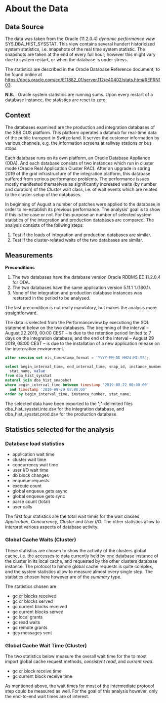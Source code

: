 # About the Data

## Data Source

The data was taken from the Oracle (11.2.0.4) _dynamic performance view_ SYS.DBA_HIST_SYSSTAT.
This view contains several hundert historicized system statistics, i.e. snapshots of the
real time system statistic. The snapshots are taken at the end of every full hour; however
this might vary due to system restart, or when the database is under stress.

The statistics are described in the Oracle Database Reference document; to be found online
at https://docs.oracle.com/cd/E11882_01/server.112/e40402/stats.htm#REFRN103.

**N.B.** : Oracle system statistics are running sums. Upon every restart of a database instance,
the statistics are reset to zero.


## Context

The databases examined are the production and integration databases of the SBB CUS platform.
This platform operates a datahub for real-time data of the public transport in Switzerland.
It serves the customer information by various channels, e.g. the information screens
at railway stations or bus stops.

Each database runs on its own platform, an Oracle Database Appliance (ODA). And each database
consists of two instances which run in cluster mode (Oracle Real Application Cluster RAC).
After an upgrade in spring 2019 of the grid infrastructure of the integration platform, this
database suffered from serious performance problems. The performance issues mostly manifested
themselves as significantly increased waits (by number and duration) of the _Cluster_ wait class,
i.e. of wait events which are related to the cluster setup of the databases.

In beginning of August a number of patches were applied to the database,in order to re-establish
its previous performance. The analysis' goal is to show if this is the case or not. For this
purpose an number of selected system statistics of the integration and production databases
are compared. The analysis consists of the follwing steps:

1. Test if the loads of integration and production databases are similar.
2. Test if the cluster-related waits of the two databases are similar.


## Measurements

**Preconditions**
1. The two databases have the database version Oracle RDBMS EE 11.2.0.4 for ODA.
2. The two databases have the same application version 5.11.1 1.(180.1).
3. None of the integration and production database instances was restarted in the period to
   be analysed.

The last precondition is not really mandatory, but makes the analysis more straightforward.

The data is selected from the Performanceview by executiong the SQL statement below on the
two databases. The beginning of the interval &ndash; August 22 2019, 00:00 CEST &ndash; is due
to the retention period limited to 7 days on the integration database; and the end of the interval
&ndash; August 29 2019, 08:00 CEST &ndash; is due to the installation of a new application
release on the intergration environment.

````sql
alter session set nls_timestamp_format = 'YYYY-MM-DD HH24:MI:SS';

select begin_interval_time, end_interval_time, snap_id, instance_number,
  stat_name, value
from dba_hist_sysstat
natural join dba_hist_snapshot
where begin_interval_time between timestamp '2019-08-22 00:00:00'
  and timestamp '2019-08-29 08:00:00'
order by begin_interval_time, instance_number, stat_name;
````

The selected data have been exported to the **';'**-delimited files dba_hist_sysstat.inte.dsv
for the integration database, and dba_hist_sysstat.prod.dsv for the production database.


## Statistics selected for the analysis

### Database load statistics

* application wait time
* cluster wait time
* concurrency wait time
* user I/O wait time
* db block changes
* enqueue requests
* execute count
* global enqueue gets async
* global enqueue gets sync
* parse count (total)
* user calls

The first four statistics are the total wait times for the wait classes _Application_,
_Concurrency_, _Cluster_ and _User I/O_. The other statistics allow to interpret various
aspects of database activity.


### Global Cache Waits (Cluster)

These statistics are chosen to show the activity of the clusters global cache, i.e.
the accesses to data currently held by one database instance of the cluster in its
local cache, and requested by the other clusters database instance. The protocol to
handle global cache requests is quite complex, and the system statistics allow to
measure almost every single step. The statistics chosen here however are of the
_summary_ type.

The statistics chosen are

* gc cr blocks received
* gc cr blocks served
* gc current blocks received
* gc current blocks served
* gc local grants
* gc read waits
* gc remote grants
* gcs messages sent


### Global Cache Wait Time (Cluster)

The two statistics below measure the overall wait time for the to most
import global cache request methods, _consistent read_, and _current read_.

* gc cr block receive time
* gc current block receive time

As mentioned above, the wait times for most of the intermediate protocol step could
be measured as well. For the goal of this analysis however, only the end-to-end wait
times are of interest.


